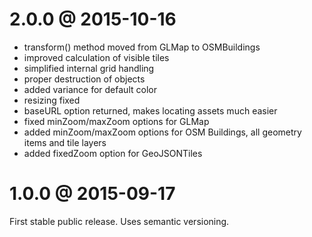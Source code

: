 
# 2.0.0 @ 2015-10-16 #

- transform() method moved from GLMap to OSMBuildings
- improved calculation of visible tiles
- simplified internal grid handling
- proper destruction of objects
- added variance for default color
- resizing fixed
- baseURL option returned, makes locating assets much easier 
- fixed minZoom/maxZoom options for GLMap
- added minZoom/maxZoom options for OSM Buildings, all geometry items and tile layers
- added fixedZoom option for GeoJSONTiles

# 1.0.0 @ 2015-09-17 #

First stable public release.
Uses semantic versioning.
